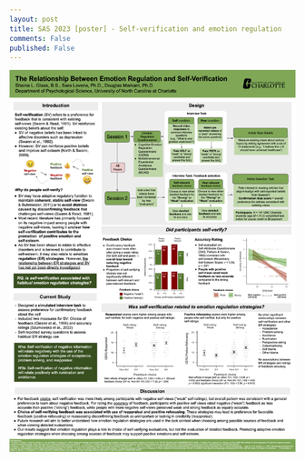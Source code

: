 ```yaml
---
layout: post
title: SAS 2023 [poster] - Self-verification and emotion regulation
comments: False
published: False
---
```




[![sas23-poster](/assets/2023_SAS_poster.png)](/assets/2023_SAS_poster.pdf)
